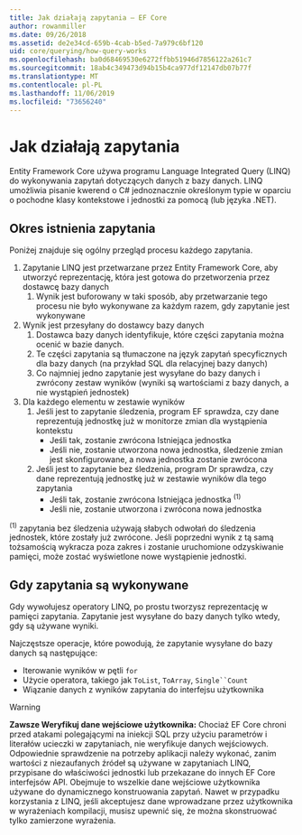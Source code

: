 ```yaml
---
title: Jak działają zapytania — EF Core
author: rowanmiller
ms.date: 09/26/2018
ms.assetid: de2e34cd-659b-4cab-b5ed-7a979c6bf120
uid: core/querying/how-query-works
ms.openlocfilehash: ba0d68469530e6272ffbb51946d7856122a261c7
ms.sourcegitcommit: 18ab4c349473d94b15b4ca977df12147db07b77f
ms.translationtype: MT
ms.contentlocale: pl-PL
ms.lasthandoff: 11/06/2019
ms.locfileid: "73656240"
---
```

# <a name="how-queries-work"></a>Jak działają zapytania

Entity Framework Core używa programu Language Integrated Query (LINQ) do wykonywania zapytań dotyczących danych z bazy danych. LINQ umożliwia pisanie kwerend o C# jednoznacznie określonym typie w oparciu o pochodne klasy kontekstowe i jednostki za pomocą (lub języka .NET).

## <a name="the-life-of-a-query"></a>Okres istnienia zapytania

Poniżej znajduje się ogólny przegląd procesu każdego zapytania.

1. Zapytanie LINQ jest przetwarzane przez Entity Framework Core, aby utworzyć reprezentację, która jest gotowa do przetworzenia przez dostawcę bazy danych
   1. Wynik jest buforowany w taki sposób, aby przetwarzanie tego procesu nie było wykonywane za każdym razem, gdy zapytanie jest wykonywane
2. Wynik jest przesyłany do dostawcy bazy danych
   1. Dostawca bazy danych identyfikuje, które części zapytania można ocenić w bazie danych.
   2. Te części zapytania są tłumaczone na język zapytań specyficznych dla bazy danych (na przykład SQL dla relacyjnej bazy danych)
   3. Co najmniej jedno zapytanie jest wysyłane do bazy danych i zwrócony zestaw wyników (wyniki są wartościami z bazy danych, a nie wystąpień jednostek)
3. Dla każdego elementu w zestawie wyników
   1. Jeśli jest to zapytanie śledzenia, program EF sprawdza, czy dane reprezentują jednostkę już w monitorze zmian dla wystąpienia kontekstu
      * Jeśli tak, zostanie zwrócona Istniejąca jednostka
      * Jeśli nie, zostanie utworzona nowa jednostka, śledzenie zmian jest skonfigurowane, a nowa jednostka zostanie zwrócona
   2. Jeśli jest to zapytanie bez śledzenia, program Dr sprawdza, czy dane reprezentują jednostkę już w zestawie wyników dla tego zapytania
      * Jeśli tak, zostanie zwrócona Istniejąca jednostka <sup>(1)</sup>
      * Jeśli nie, zostanie utworzona i zwrócona nowa jednostka

<sup>(1)</sup> zapytania bez śledzenia używają słabych odwołań do śledzenia jednostek, które zostały już zwrócone. Jeśli poprzedni wynik z tą samą tożsamością wykracza poza zakres i zostanie uruchomione odzyskiwanie pamięci, może zostać wyświetlone nowe wystąpienie jednostki.

## <a name="when-queries-are-executed"></a>Gdy zapytania są wykonywane

Gdy wywołujesz operatory LINQ, po prostu tworzysz reprezentację w pamięci zapytania. Zapytanie jest wysyłane do bazy danych tylko wtedy, gdy są używane wyniki.

Najczęstsze operacje, które powodują, że zapytanie wysyłane do bazy danych są następujące:

* Iterowanie wyników w pętli `for`
* Użycie operatora, takiego jak `ToList`, `ToArray`, `Single``Count`
* Wiązanie danych z wyników zapytania do interfejsu użytkownika

> [!WARNING]  
> **Zawsze Weryfikuj dane wejściowe użytkownika:** Chociaż EF Core chroni przed atakami polegającymi na iniekcji SQL przy użyciu parametrów i literałów ucieczki w zapytaniach, nie weryfikuje danych wejściowych. Odpowiednie sprawdzenie na potrzeby aplikacji należy wykonać, zanim wartości z niezaufanych źródeł są używane w zapytaniach LINQ, przypisane do właściwości jednostki lub przekazane do innych EF Core interfejsów API. Obejmuje to wszelkie dane wejściowe użytkownika używane do dynamicznego konstruowania zapytań. Nawet w przypadku korzystania z LINQ, jeśli akceptujesz dane wprowadzane przez użytkownika w wyrażeniach kompilacji, musisz upewnić się, że można skonstruować tylko zamierzone wyrażenia.
